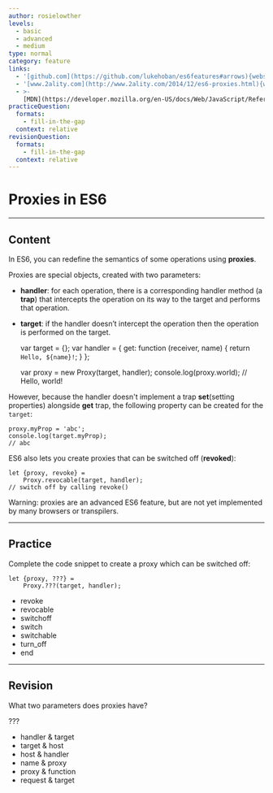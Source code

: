 ```yaml
---
author: rosielowther
levels:
  - basic
  - advanced
  - medium
type: normal
category: feature
links:
  - '[github.com](https://github.com/lukehoban/es6features#arrows){website}'
  - '[www.2ality.com](http://www.2ality.com/2014/12/es6-proxies.html){website}'
  - >-
    [MDN](https://developer.mozilla.org/en-US/docs/Web/JavaScript/Reference/Global_Objects/Proxy){website}
practiceQuestion:
  formats:
    - fill-in-the-gap
  context: relative
revisionQuestion:
  formats:
    - fill-in-the-gap
  context: relative
---
```


# Proxies in ES6


---

## Content

In ES6, you can redefine the semantics of some operations using **proxies**. 

Proxies are special objects, created with two parameters:

- **handler**: for each operation, there is a corresponding handler method (a **trap**) that intercepts the operation on its way to the target and performs that operation. 

- **target**: if the handler doesn’t intercept the operation then the operation is performed on the target.


    var target = {};
    var handler = {
      get: function (receiver, name) {
        return `Hello, ${name}!`;
      }
    };

    var proxy = new Proxy(target, handler);
    console.log(proxy.world);
    // Hello, world!

However, because the handler doesn't implement a trap **set**(setting properties) alongside **get** trap, the following property can be created for the `target`:

    proxy.myProp = 'abc';
    console.log(target.myProp);
    // abc

ES6 also lets you create proxies that can be switched off (**revoked**):

    let {proxy, revoke} =
        Proxy.revocable(target, handler);
    // switch off by calling revoke()

Warning: proxies are an advanced ES6 feature, but are not yet implemented by many browsers or transpilers.


---

## Practice

Complete the code snippet to create a proxy which can be switched off:

    let {proxy, ???} = 
        Proxy.???(target, handler);

- revoke
- revocable
- switchoff
- switch
- switchable
- turn_off
- end


---

## Revision

What two parameters does proxies have?

???

- handler & target
- target & host
- host & handler
- name & proxy
- proxy & function
- request & target

